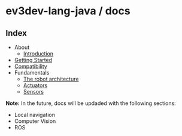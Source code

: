# ev3dev-lang-java / docs

## Index

- About
  - [Introduction](./introduction/index.md)
- [Getting Started](./getting_started/index.md) 
- [Compatibility](./compatibility/index.md) 
- Fundamentals
  - [The robot architecture](./architecture/index.md)
  - [Actuators](./actuators/index.md)
  - [Sensors](./sensors/index.md)

**Note:** In the future, docs will be updaded with the following sections:

- Local navigation
- Computer Vision
- ROS




